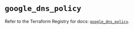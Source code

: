 # `google_dns_policy`

Refer to the Terraform Registry for docs: [`google_dns_policy`](https://registry.terraform.io/providers/hashicorp/google-beta/5.21.0/docs/resources/google_dns_policy).
